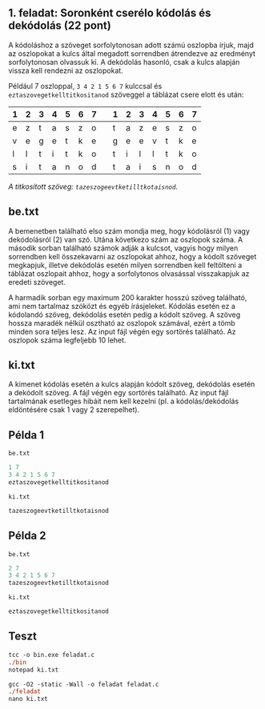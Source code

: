 ## 1. feladat: Soronként cserélo kódolás és dekódolás (22 pont)

A kódoláshoz a szöveget sorfolytonosan adott számú oszlopba írjuk, majd az oszlopokat a kulcs által megadott sorrendben átrendezve az eredményt sorfolytonosan olvassuk ki. A dekódolás hasonló, csak a kulcs alapján vissza kell rendezni az oszlopokat.

Például 7 oszloppal, `3 4 2 1 5 6 7` kulccsal és `eztaszovegetkelltitkositanod` szöveggel a táblázat csere elott és után:


|1|2|3|4|5|6|7| |1|2|3|4|5|6|7|
|-|-|-|-|-|-|-|-|-|-|-|-|-|-|-|
|e|z|t|a|s|z|o| |t|a|z|e|s|z|o|
|v|e|g|e|t|k|e| |g|e|e|v|t|k|e|
|l|l|t|i|t|k|o| |t|i|l|l|t|k|o|
|s|i|t|a|n|o|d| |t|a|i|s|n|o|d|

*A titkosított szöveg: `tazeszogeevtketilltkotaisnod`.*

## be.txt

A bemenetben található elso szám mondja meg, hogy kódolásról (1) vagy dekódolásról (2) van szó. Utána következo szám az oszlopok száma. A második sorban található számok adják a kulcsot, vagyis hogy milyen sorrendben kell összekavarni az oszlopokat ahhoz, hogy a kódolt szöveget megkapjuk, illetve dekódolás esetén milyen sorrendben kell feltölteni a táblázat oszlopait ahhoz, hogy a sorfolytonos olvasással visszakapjuk az eredeti szöveget.

A harmadik sorban egy maximum 200 karakter hosszú szöveg található, ami nem tartalmaz szóközt és egyéb írásjeleket. Kódolás esetén ez a kódolandó szöveg, dekódolás esetén pedig a kódolt szöveg. A szöveg hossza maradék nélkül osztható az oszlopok számával, ezért a tömb minden sora teljes lesz. Az input fájl végén egy sortörés található. Az oszlopok száma legfeljebb 10 lehet.

## ki.txt

A kimenet kódolás esetén a kulcs alapján kódolt szöveg, dekódolás esetén a dekódolt szöveg. A fájl végén egy sortörés található. Az input fájl tartalmának esetleges hibáit nem kell kezelni (pl. a kódolás/dekódolás eldöntésére csak 1 vagy 2 szerepelhet).

## Példa 1

`be.txt`

```ps
1 7
3 4 2 1 5 6 7
eztaszovegetkelltitkositanod
```

`ki.txt`

```ps
tazeszogeevtketilltkotaisnod
```

## Példa 2

`be.txt`

```ps
2 7
3 4 2 1 5 6 7
tazeszogeevtketilltkotaisnod
```

`ki.txt`

```ps
eztaszovegetkelltitkositanod
```

## Teszt

```ps
tcc -o bin.exe feladat.c
./bin
notepad ki.txt
```

```ps
gcc -O2 -static -Wall -o feladat feladat.c
./feladat
nano ki.txt
```

